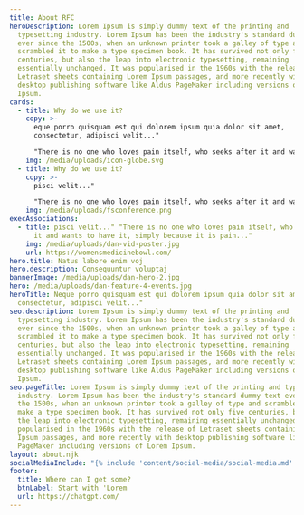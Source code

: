 ```yaml
---
title: About RFC
heroDescription: Lorem Ipsum is simply dummy text of the printing and
  typesetting industry. Lorem Ipsum has been the industry's standard dummy text
  ever since the 1500s, when an unknown printer took a galley of type and
  scrambled it to make a type specimen book. It has survived not only five
  centuries, but also the leap into electronic typesetting, remaining
  essentially unchanged. It was popularised in the 1960s with the release of
  Letraset sheets containing Lorem Ipsum passages, and more recently with
  desktop publishing software like Aldus PageMaker including versions of Lorem
  Ipsum.
cards:
  - title: Why do we use it?
    copy: >-
      eque porro quisquam est qui dolorem ipsum quia dolor sit amet,
      consectetur, adipisci velit..."

      "There is no one who loves pain itself, who seeks after it and wants to have it, simply because it is pain..."
    img: /media/uploads/icon-globe.svg
  - title: Why do we use it?
    copy: >-
      pisci velit..."

      "There is no one who loves pain itself, who seeks after it and wants to have it, simply because it is pain..."
    img: /media/uploads/fsconference.png
execAssociations:
  - title: pisci velit..." "There is no one who loves pain itself, who seeks after
      it and wants to have it, simply because it is pain..."
    img: /media/uploads/dan-vid-poster.jpg
    url: https://womensmedicinebowl.com/
hero.title: Natus labore enim voj
hero.description: Consequuntur voluptaj
bannerImage: /media/uploads/dan-hero-2.jpg
hero: /media/uploads/dan-feature-4-events.jpg
heroTitle: Neque porro quisquam est qui dolorem ipsum quia dolor sit amet,
  consectetur, adipisci velit..."
seo.description: Lorem Ipsum is simply dummy text of the printing and
  typesetting industry. Lorem Ipsum has been the industry's standard dummy text
  ever since the 1500s, when an unknown printer took a galley of type and
  scrambled it to make a type specimen book. It has survived not only five
  centuries, but also the leap into electronic typesetting, remaining
  essentially unchanged. It was popularised in the 1960s with the release of
  Letraset sheets containing Lorem Ipsum passages, and more recently with
  desktop publishing software like Aldus PageMaker including versions of Lorem
  Ipsum.
seo.pageTitle: Lorem Ipsum is simply dummy text of the printing and typesetting
  industry. Lorem Ipsum has been the industry's standard dummy text ever since
  the 1500s, when an unknown printer took a galley of type and scrambled it to
  make a type specimen book. It has survived not only five centuries, but also
  the leap into electronic typesetting, remaining essentially unchanged. It was
  popularised in the 1960s with the release of Letraset sheets containing Lorem
  Ipsum passages, and more recently with desktop publishing software like Aldus
  PageMaker including versions of Lorem Ipsum.
layout: about.njk
socialMediaInclude: "{% include 'content/social-media/social-media.md' %}"
footer:
  title: Where can I get some?
  btnLabel: Start with 'Lorem
  url: https://chatgpt.com/
---
```

